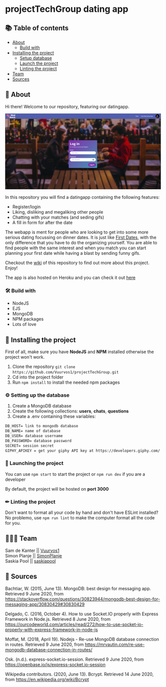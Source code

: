 # projectTechGroup dating app

## 📚 Table of contents

- [About](#-about)
  - [Build with](#-build-with)
- [Installing the project](#-installing-the-project)
  - [Setup database](#-setting-up-the-database)
  - [Launch the project](#-launching-the-project)
  - [Linting the project](#-linting-the-project)
- [Team](#-team)
- [Sources](#-sources)

## 🤔 About

Hi there! Welcome to our repository, featuring our datingapp.

![login screen](views/img/login_screen.PNG)

In this repository you will find a datingapp containing the following features:

- Register/login
- Liking, disliking and megaliking other people
- Chatting with your matches (and seding gifs)
- A fill in form for after the date

The webapp is ment for people who are looking to get into some more serious dating focussing on dinner dates. It is just like [First Dates](https://www.npo3.nl/first-dates/BNN_101378960), with the only difference that you have to do the organizing yourself. You are able to find people with the same interest and when you match you can start planning your first date while having a blast by sending funny gifs.

Checkout the [wiki](https://github.com/Vuurvos1/projectTechGroup/wiki) of this repository to find out more about this project. Enjoy!

The app is also hosted on Heroku and you can check it out [here](https://moffelmatch.herokuapp.com/)

### 🛠 Build with

- NodeJS
- EJS
- MongoDB
- NPM packages
- Lots of love

## 🔧 Installing the project

First of all, make sure you have **NodeJS** and **NPM** installed otherwise the project won't work.

1. Clone the repository
   `git clone https://github.com/Vuurvos1/projectTechGroup.git`
2. Cd into the project folder
3. Run `npm install` to install the needed npm packages

### ⚙ Setting up the database

1. Create a MongoDB database
2. Create the following collections: **users**, **chats**, **questions**
3. Create a .env containing these variables:

```
DB_HOST= link to mongodb database
DB_NAME= name of database
DB_USER= database username
DB_PASSWORD= database password
SECRET= session secret
GIPHY_APIKEY = get your giphy API key at https://developers.giphy.com/
```

### 🚀 Launching the project

You can use `npm start` to start the project or `npm run dev` if you are a developer

By default, the project will be hosted on **port 3000**

### ✏ Linting the project

Don't want to format all your code by hand and don't have ESLint installed? No problemo, use `npm run lint` to make the computer format all the code for you.

## 👨‍👩‍👦 Team

Sam de Kanter || [Vuurvos1](https://github.com/Vuurvos1) \
Simon Planje || [SimonPlanje](https://github.com/SimonPlanje) \
Saskia Pool || [saskiapool](https://github.com/saskiapool)

## 📝 Sources

Bachtiar, W. (2015, June 13). MongoDB: best design for messaging app. Retrieved 9 June 2020, from https://stackoverflow.com/questions/30823944/mongodb-best-design-for-messaging-app/30830429#30830429

Delgado, C. (2016, October 4). How to use Socket.IO properly with Express Framework in Node.js. Retrieved 8 June 2020, from https://ourcodeworld.com/articles/read/272/how-to-use-socket-io-properly-with-express-framework-in-node-js

Moffat, M. (2018, April 19). Nodejs - Re-use MongoDB database connection in routes. Retrieved 9 June 2020, from https://mrvautin.com/re-use-mongodb-database-connection-in-routes/

Osk. (n.d.). express-socket.io-session. Retrieved 9 June 2020, from https://openbase.io/js/express-socket.io-session

Wikipedia contributors. (2020, June 13). Bcrypt. Retrieved 14 June 2020, from https://en.wikipedia.org/wiki/Bcrypt
